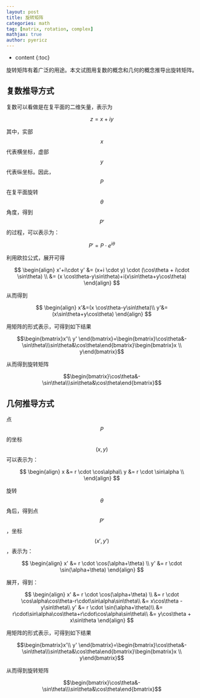 ```yaml
---
layout: post
title: 旋转矩阵
categories: math
tag: [matrix, rotation, complex]
mathjax: true
author: pyericz
---
```

* content
{:toc}

旋转矩阵有着广泛的用途。本文试图用复数的概念和几何的概念推导出旋转矩阵。



## 复数推导方式

复数可以看做是在复平面的二维矢量，表示为<br>

$$
z = x + iy
$$

其中，实部$$x$$代表横坐标，虚部$$y$$代表纵坐标。因此，$$P$$在复平面旋转$$\theta$$角度，得到$$P'$$的过程，可以表示为： 

$$
P' = P \cdot e^{i\theta} 
$$

利用欧拉公式，展开可得<br>

$$
\begin{align}
x'+i\cdot y' &= (x+i \cdot y) \cdot (\cos\theta + i\cdot \sin\theta) \\
&= (x \cos\theta-y\sin\theta)+i(x\sin\theta+y\cos\theta)
\end{align}
$$

从而得到<br>

$$
\begin{align}
x'&=(x \cos\theta-y\sin\theta)\\
y'&=(x\sin\theta+y\cos\theta)
\end{align}
$$

用矩阵的形式表示，可得到如下结果<br>

$$\begin{bmatrix}x'\\ y' \end{bmatrix}=\begin{bmatrix}\cos\theta&-\sin\theta\\\sin\theta&\cos\theta\end{bmatrix}\begin{bmatrix}x \\ y\end{bmatrix}$$

从而得到旋转矩阵<br>

$$\begin{bmatrix}\cos\theta&-\sin\theta\\\sin\theta&\cos\theta\end{bmatrix}$$

## 几何推导方式

点$$P$$的坐标$$(x, y)$$可以表示为：<br>

$$
\begin{align}
x &= r \cdot \cos\alpha\\
y &= r \cdot \sin\alpha \\
\end{align}
$$

旋转$$\theta$$角后，得到点$$P'$$，坐标$$(x', y')$$，表示为：<br>

$$
\begin{align}
x' &= r \cdot \cos(\alpha+\theta) \\
y' &= r \cdot \sin(\alpha+\theta)
\end{align}
$$

展开，得到：

$$
\begin{align}
x' &= r \cdot \cos(\alpha+\theta) \\
&= r \cdot \cos\alpha\cos\theta-r\cdot\sin\alpha\sin\theta\\
&= x\cos\theta - y\sin\theta\\
y' &= r \cdot \sin(\alpha+\theta)\\
&= r\cdot\sin\alpha\cos\theta+r\cdot\cos\alpha\sin\theta\\
&= y\cos\theta + x\sin\theta
\end{align}
$$


用矩阵的形式表示，可得到如下结果<br>

$$\begin{bmatrix}x'\\ y' \end{bmatrix}=\begin{bmatrix}\cos\theta&-\sin\theta\\\sin\theta&\cos\theta\end{bmatrix}\begin{bmatrix}x \\ y\end{bmatrix}$$

从而得到旋转矩阵<br>

$$\begin{bmatrix}\cos\theta&-\sin\theta\\\sin\theta&\cos\theta\end{bmatrix}$$
